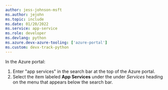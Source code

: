 ```yaml
---
author: jess-johnson-msft
ms.author: jejohn
ms.topic: include
ms.date: 01/20/2022
ms.service: app-service
ms.role: developer
ms.devlang: python
ms.azure.devx-azure-tooling: ['azure-portal']
ms.custom: devx-track-python
---
```


In the Azure portal:

   1. Enter "app services" in the search bar at the top of the Azure portal.
   1. Select the item labeled **App Services** under the under *Services* heading on the menu that appears below the search bar.
